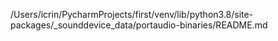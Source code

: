 /Users/icrin/PycharmProjects/first/venv/lib/python3.8/site-packages/_sounddevice_data/portaudio-binaries/README.md